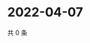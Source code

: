# 2022-04-07

共 0 条

<!-- BEGIN WEIBO -->
<!-- 最后更新时间 Thu Apr 07 2022 13:12:08 GMT+0800 (China Standard Time) -->

<!-- END WEIBO -->
